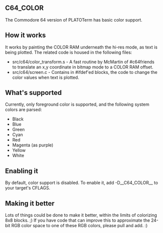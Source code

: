 C64_COLOR
---------

The Commodore 64 version of PLATOTerm has basic color support.

How it works
------------
It works by painting the COLOR RAM underneath the hi-res mode, as text is being plotted. The related code is housed in the following files:

* src/c64/color_transform.s - A fast routine by McMartin of #c64friends to translate an x,y coordinate in bitmap mode to a COLOR RAM offset.
* src/c64/screen.c - Contains in #ifdef'ed blocks, the code to change the color values when text is plotted.

What's supported
----------------

Currently, only foreground color is supported, and the following system colors are parsed:

* Black
* Blue
* Green
* Cyan
* Red
* Magenta (as purple)
* Yellow
* White

Enabling it
-----------

By default, color support is disabled. To enable it, add -D__C64_COLOR__ to your target's CFLAGS.

Making it better
----------------

Lots of things could be done to make it better, within the limits of colorizing 8x8 blocks. ;) If you have code that can improve this to approximate the 24-bit RGB color space to one of these RGB colors, please pull and add. :)

